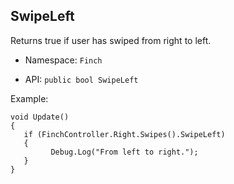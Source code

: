## SwipeLeft

Returns true if user has swiped from right to left.

* Namespace: `Finch`  

* API: `public bool SwipeLeft`  

Example:  
```
void Update()
{
   if (FinchController.Right.Swipes().SwipeLeft)
   {
         Debug.Log("From left to right.");
   }
}
```
